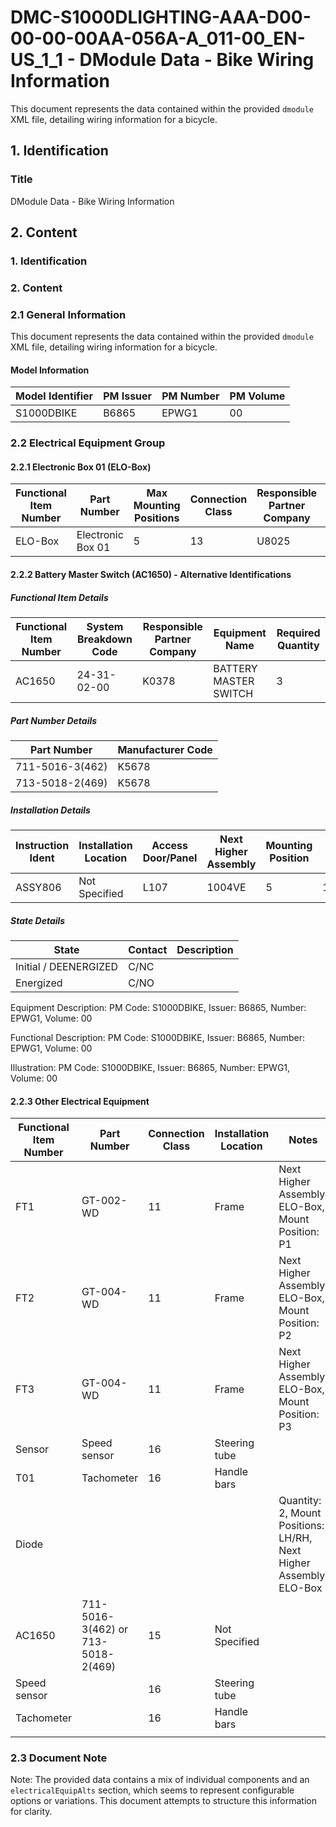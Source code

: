 # DMC-S1000DLIGHTING-AAA-D00-00-00-00AA-056A-A_011-00_EN-US_1_1 - DModule Data - Bike Wiring Information

This document represents the data contained within the provided `dmodule` XML file, detailing wiring information for a bicycle.

## 1. Identification

### Title

DModule Data - Bike Wiring Information

## 2. Content

### 1. Identification

### 2. Content

### 2.1 General Information

This document represents the data contained within the provided `dmodule` XML file, detailing wiring information for a bicycle.

#### Model Information

| Model Identifier | PM Issuer | PM Number | PM Volume |
|---|---|---|---|
| S1000DBIKE | B6865 | EPWG1 | 00 |

### 2.2 Electrical Equipment Group

#### 2.2.1 Electronic Box 01 (ELO-Box)

| Functional Item Number | Part Number | Max Mounting Positions | Connection Class | Responsible Partner Company | Installation Location |
|---|---|---|---|---|---|
| ELO-Box | Electronic Box 01 | 5 | 13 | U8025 | Frame |

#### 2.2.2 Battery Master Switch (AC1650) - Alternative Identifications

##### Functional Item Details

| Functional Item Number | System Breakdown Code | Responsible Partner Company | Equipment Name | Required Quantity |
|---|---|---|---|---|
| AC1650 | 24-31-02-00 | K0378 | BATTERY MASTER SWITCH | 3 |

##### Part Number Details

| Part Number | Manufacturer Code |
|---|---|
| 711-5016-3(462) | K5678 |
| 713-5018-2(469) | K5678 |

##### Installation Details

| Instruction Ident | Installation Location | Access Door/Panel | Next Higher Assembly | Mounting Position | Sibling Plug Ident |
|---|---|---|---|---|---|
| ASSY806 | Not Specified | L107 | 1004VE | 5 | 1071VR |

##### State Details

| State | Contact | Description |
|---|---|---|
| Initial / DEENERGIZED | C/NC |  |
| Energized | C/NO |  |

Equipment Description: PM Code: S1000DBIKE, Issuer: B6865, Number: EPWG1, Volume: 00

Functional Description: PM Code: S1000DBIKE, Issuer: B6865, Number: EPWG1, Volume: 00

Illustration: PM Code: S1000DBIKE, Issuer: B6865, Number: EPWG1, Volume: 00

#### 2.2.3 Other Electrical Equipment

| Functional Item Number | Part Number | Connection Class | Installation Location | Notes |
|---|---|---|---|---|
| FT1 | GT-002-WD | 11 | Frame | Next Higher Assembly: ELO-Box, Mount Position: P1 |
| FT2 | GT-004-WD | 11 | Frame | Next Higher Assembly: ELO-Box, Mount Position: P2 |
| FT3 | GT-004-WD | 11 | Frame | Next Higher Assembly: ELO-Box, Mount Position: P3 |
| Sensor | Speed sensor | 16 | Steering tube |  |
| T01 | Tachometer | 16 | Handle bars |  |
| Diode |  |  |  | Quantity: 2, Mount Positions: LH/RH, Next Higher Assembly: ELO-Box |
| AC1650 | 711-5016-3(462) or 713-5018-2(469) | 15 | Not Specified |  |
| Speed sensor |  | 16 | Steering tube |  |
| Tachometer |  | 16 | Handle bars |  |
|  |  |  |  |  |

### 2.3 Document Note

Note: The provided data contains a mix of individual components and an `electricalEquipAlts` section, which seems to represent configurable options or variations. This document attempts to structure this information for clarity.